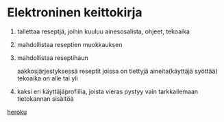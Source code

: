# Elektroninen keittokirja

1. tallettaa reseptjä, joihin kuuluu ainesosalista, ohjeet, tekoaika
2. mahdollistaa reseptien muokkauksen
3. mahdollistaa reseptihaun

	aakkosjärjestyksessä
	reseptit joissa on tiettyjä aineita(käyttäjä syöttää)
	tekoaika on alle tai yli
	
4. kaksi eri käyttäjäprofiilia, joista vieras pystyy vain tarkkailemaan tietokannan sisältöä	
	


[heroku](http://tsohapython.herokuapp.com/)
